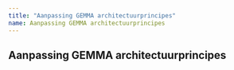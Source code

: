```yaml
---
title: "Aanpassing GEMMA architectuurprincipes"
name: Aanpassing GEMMA architectuurprincipes
---
```


## Aanpassing GEMMA architectuurprincipes

